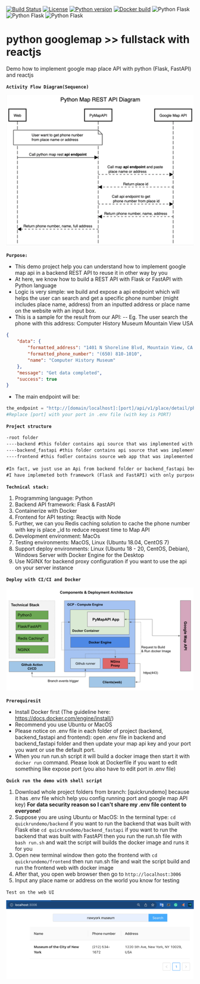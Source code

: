 
[![Build Status](https://travis-ci.org/AOEpeople/Tagging.svg?branch=master)](https://#)
[![License](https://img.shields.io/badge/license-MIT%2FApache--2.0-blue)](https://www.apache.org/licenses/LICENSE-2.0)
[![Python version](https://img.shields.io/badge/python-3.5%20%7C%203.6%20%7C%203.7-blue)](https://#)
[![Docker build](https://img.shields.io/badge/docker%20build-automated-066da5)](https://#)
![Python Flask](https://img.shields.io/static/v1?label=Flask&message=Implemented&color=blue)
![Python Flask](https://img.shields.io/static/v1?label=FastAPI&message=Implemented&color=green)
![Python Flask](https://img.shields.io/static/v1?label=Reactjs&message=WebApp&color=informational)
# python googlemap >> fullstack with reactjs
Demo how to implement google map place API with python (Flask, FastAPI) and reactjs

**`Activity Flow Diagram(Sequence)`**
<p align="left">
    <img src="https://github.com/giaplee/python_gmap_fullstack/blob/master/documents/pymap_api_sequence_diagram.png" width="600" />
</p>

**`Purpose:`**
- This demo project help you can understand how to implement google map api in a backend REST API to reuse it in other way by you
- At here, we know how to build a REST API with Flask or FastAPI with Python language
- Logic is very simple: we build and expose a api endpoint which will helps the user can search and get a specific phone number (might includes place name, address) from an inputted address or place name on the website with an input box.
- This is a sample for the result from our API:
-- Eg. The user search the phone with this address: Computer History Museum Mountain View USA
```json
{
    "data": {
        "formatted_address": "1401 N Shoreline Blvd, Mountain View, CA 94043, USA",
        "formatted_phone_number": "(650) 810-1010",
        "name": "Computer History Museum"
    },
    "message": "Get data completed",
    "success": true
}
```
- The main endpoint will be: 
```python
the_endpoint = "http://[domain/localhost]:[port]/api/v1/place/detail/phone/{input_address}"
#Replace [port] with your port in .env file (with key is PORT) 
```

**`Project structure`**
```xml
-root folder
----backend #this folder contains api source that was implemented with Flask
----backend_fastapi #this folder contains api source that was implemented with FastAPI (FlaskAPI link) 
----frontend #this fodler contains source web app that was implemented with Reacjs which helps us easily to test the api

#In fact, we just use an Api from backend folder or backend_fastapi because they have same function and logic except one uses Flask and one uses FastAPI
#I have implemeted both framework (Flask and FastAPI) with only purpose is want to know: (which one will run faster or implement easier)
```

**`Technical stack:`**
1. Programming language: Python
2. Backend API framework: Flask & FastAPI
3. Containerize with Docker
4. Frontend for API testing: Reactjs with Node
5. Further, we can you Redis caching solution to cache the phone number with key is place _id to reduce request time to Map API
6. Development environment: MacOs
7. Testing environments: MacOS, Linux (Ubuntu 18.04, CentOS 7)
8. Support deploy environments: Linux (Ubuntu 18 - 20, CentOS, Debian), Windows Server with Docker Engine for the Desktop
9. Use NGINX for backend proxy configuration if you want to use the api on your server instance

**`Deploy with CI/CI and Docker`**
<p align="center">
    <img src="https://github.com/giaplee/python_gmap_fullstack/blob/master/documents/components_deploy_architecture.png" with="500" />
</p>    

**`Prerequiresit`**
- Install Docker first (The guideline here: https://docs.docker.com/engine/install/)
- Recommend you use Ubuntu or MacOS
- Please notice on .env file in each folder of project (backend, backend_fastapi and frontend): open .env file in backend and backend_fastapi folder and then update your map api key and your port you want or use the default port.
- When you run run.sh script it will build a docker image then start it with `docker run` command. Please look at Dockerfile if you want to edit something like expose port (you also have to edit port in .env file)

**`Quick run the demo with shell script`**
1. Download whole project folders from branch: [quickrundemo] because it has .env file which help you config running port and google map API key) **For data security reason so I can't share my .env file content to everyone!**
2. Suppose you are using Ubuntu or MacOS: In the terminal type: `cd quickrundemo/backend` if you want to run the backend that was built with Flask else `cd quickrundemo/backend_fastapi` if you want to run the backend that was built with FastAPI
then you run the run.sh file with `bash run.sh` and wait the script will builds the docker image and runs it for you
3. Open new terminal window then goto the frontend with `cd quickrundemo/frontend` then run run.sh file and wait the script build and run the frontend web with docker image
4. After that, you open web browser then go to `http://localhost:3006`
5. Input any place name or address on the world you know for testing

`Test on the web UI`
<p align="left">
    <img src="https://github.com/giaplee/python_gmap_fullstack/blob/master/documents/web_ui_result.png" with="600" />
</p>
